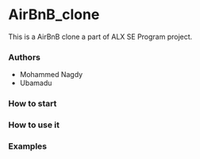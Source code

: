 # AirBnB_clone
This is a AirBnB clone a part of ALX SE Program project.

### Authors
- Mohammed Nagdy
- Ubamadu

### How to start

### How to use it

### Examples

